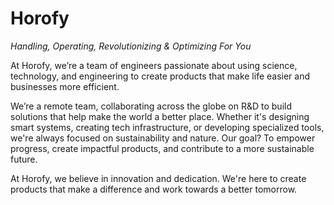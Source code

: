 # **Horofy**  

*Handling, Operating, Revolutionizing & Optimizing For You*  

At Horofy, we’re a team of engineers passionate about using science, technology, and engineering to create products that make life easier and businesses more efficient.

We’re a remote team, collaborating across the globe on R&D to build solutions that help make the world a better place. Whether it's designing smart systems, creating tech infrastructure, or developing specialized tools, we're always focused on sustainability and nature. Our goal? To empower progress, create impactful products, and contribute to a more sustainable future.

At Horofy, we believe in innovation and dedication. We're here to create products that make a difference and work towards a better tomorrow.
